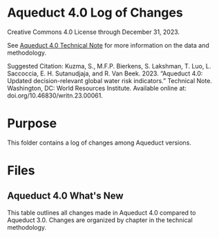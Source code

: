 # Aqueduct 4.0 Log of Changes

Creative Commons 4.0 License through December 31, 2023.

See [Aqueduct 4.0 Technical Note](https://www.wri.org/publication/aqueduct-40) for more information on the data and methodology.

Suggested Citation: Kuzma, S., M.F.P. Bierkens, S. Lakshman, T. Luo, L. Saccoccia, E. H. Sutanudjaja, and R. Van Beek. 2023. “Aqueduct 4.0: Updated decision-relevant global water risk indicators.” Technical Note. Washington, DC: World Resources Institute. Available online at: doi.org/10.46830/writn.23.00061.

# Purpose
This folder contains a log of changes among Aqueduct versions. 


# Files
## Aqueduct 4.0 What's New
This table outlines all changes made in Aqueduct 4.0 compared to Aqueduct 3.0. Changes are organized by chapter in the technical methodology. 
